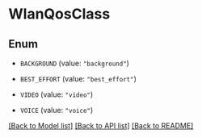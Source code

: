 # WlanQosClass

## Enum


* `BACKGROUND` (value: `"background"`)

* `BEST_EFFORT` (value: `"best_effort"`)

* `VIDEO` (value: `"video"`)

* `VOICE` (value: `"voice"`)


[[Back to Model list]](../README.md#documentation-for-models) [[Back to API list]](../README.md#documentation-for-api-endpoints) [[Back to README]](../README.md)


